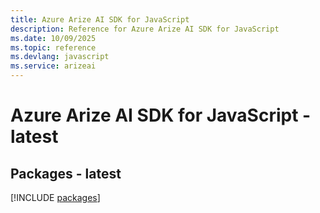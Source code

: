 ```yaml
---
title: Azure Arize AI SDK for JavaScript
description: Reference for Azure Arize AI SDK for JavaScript
ms.date: 10/09/2025
ms.topic: reference
ms.devlang: javascript
ms.service: arizeai
---
```

# Azure Arize AI SDK for JavaScript - latest
## Packages - latest
[!INCLUDE [packages](arize-ai-index.md)]